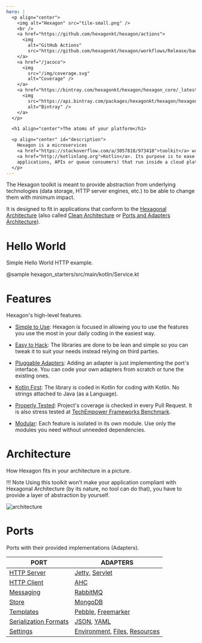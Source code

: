 ```yaml
---
hero: |
  <p align="center">
    <img alt="Hexagon" src="tile-small.png" />
    <br />
    <a href="https://github.com/hexagonkt/hexagon/actions">
      <img
        alt="GitHub Actions"
        src="https://github.com/hexagonkt/hexagon/workflows/Release/badge.svg" />
    </a>
    <a href="/jacoco">
      <img
        src="/img/coverage.svg"
        alt="Coverage" />
    </a>
    <a href="https://bintray.com/hexagonkt/hexagon/hexagon_core/_latestVersion">
      <img
        src="https://api.bintray.com/packages/hexagonkt/hexagon/hexagon_core/images/download.svg"
        alt="Bintray" />
    </a>
  </p>

  <h1 align="center">The atoms of your platform</h1>

  <p align="center" id="description">
    Hexagon is a microservices
    <a href="https://stackoverflow.com/a/3057818/973418">toolkit</a> written in
    <a href="http://kotlinlang.org">Kotlin</a>. Its purpose is to ease the building of services (Web
    applications, APIs or queue consumers) that run inside a cloud platform.
  </p>
---
```


The Hexagon toolkit is meant to provide abstraction from underlying technologies (data storage, HTTP
server engines, etc.) to be able to change them with minimum impact.

It is designed to fit in applications that conform to the [Hexagonal Architecture] (also called
[Clean Architecture] or [Ports and Adapters Architecture]).

[Hexagonal Architecture]: http://fideloper.com/hexagonal-architecture
[Clean Architecture]: https://8thlight.com/blog/uncle-bob/2012/08/13/the-clean-architecture.html
[Ports and Adapters Architecture]: https://herbertograca.com/2017/09/14/ports-adapters-architecture

# Hello World

Simple Hello World HTTP example.

@sample hexagon_starters/src/main/kotlin/Service.kt

# Features

Hexagon's high-level features.

* [Simple to Use](/quick_start): Hexagon is focused in allowing you to use the features you use the
  most in your daily coding in the easiest way.

* [Easy to Hack](https://github.com/hexagonkt/hexagon/blob/master/contributing.md): The libraries
  are done to be lean and simple so you can tweak it to suit your needs instead relying on third
  parties.

* [Pluggable Adapters](/developer_guide): Adding an adapter is just implementing the port's
  interface. You can code your own adapters from scratch or tune the existing ones.

* [Kotlin First](http://kotlinlang.org): The library is coded in Kotlin for coding with Kotlin. No
  strings attached to Java (as a Language).

* [Properly Tested](https://github.com/hexagonkt/hexagon#status): Project's coverage is checked in
  every Pull Request. It is also stress tested at [TechEmpower Frameworks Benchmark][benchmark].

* [Modular](/developer_guide): Each feature is isolated in its own module. Use only the modules you
  need without unneeded dependencies.

[benchmark]: https://www.techempower.com/benchmarks

# Architecture

How Hexagon fits in your architecture in a picture.

!!! Note
    Using this toolkit won't make your application compliant with Hexagonal Architecture (by its
    nature, no tool can do that), you have to provide a layer of abstraction by yourself.

![architecture](/img/architecture.svg)

# Ports

Ports with their provided implementations (Adapters).

| PORT                    | ADAPTERS
|-------------------------|---------
| [HTTP Server]           | [Jetty], [Servlet]
| [HTTP Client]           | [AHC]
| [Messaging]             | [RabbitMQ]
| [Store]                 | [MongoDB]
| [Templates]             | [Pebble], [Freemarker]
| [Serialization Formats] | [JSON], [YAML]
| [Settings]              | [Environment], [Files], [Resources]

[HTTP Server]: /port_http_server
[Jetty]: /http_server_jetty
[Servlet]: /http_server_servlet
[HTTP Client]: /port_http_client
[AHC]: /http_client_ahc
[Messaging]: /port_messaging
[RabbitMQ]: /messaging_rabbitmq
[Store]: /port_store
[MongoDB]: /store_mongodb
[Templates]: /port_templates
[Pebble]: /templates_pebble
[Freemarker]: /templates_freemarker
[Serialization Formats]: /hexagon_core/#serialization
[JSON]: /hexagon_core/com.hexagonkt.serialization/-json
[YAML]: /hexagon_core/com.hexagonkt.serialization/-yaml
[Settings]: /hexagon_core/#settings
[Environment]: /hexagon_core/com.hexagonkt.settings/-environment-variables-source
[Files]: /hexagon_core/com.hexagonkt.settings/-file-source
[Resources]: /hexagon_core/com.hexagonkt.settings/-resource-source
